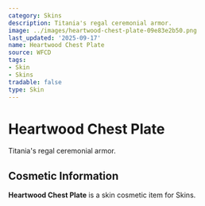```yaml
---
category: Skins
description: Titania's regal ceremonial armor.
image: ../images/heartwood-chest-plate-09e83e2b50.png
last_updated: '2025-09-17'
name: Heartwood Chest Plate
source: WFCD
tags:
- Skin
- Skins
tradable: false
type: Skin
---
```


# Heartwood Chest Plate

Titania's regal ceremonial armor.

## Cosmetic Information

**Heartwood Chest Plate** is a skin cosmetic item for Skins.


